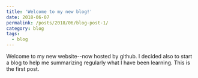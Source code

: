 ```yaml
---
title: 'Welcome to my new blog!'
date: 2018-06-07
permalink: /posts/2018/06/blog-post-1/
category: blog
tags:
  - blog
---
```

Welcome to my new website--now hosted by github. I decided also to start a blog to help me summarizing regularly what I have been learning. This is the first post.
